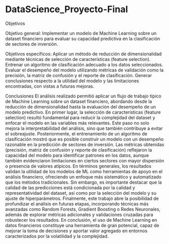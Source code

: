# DataScience_Proyecto-Final
Objetivos

Objetivo general:
Implementar un modelo de Machine Learning sobre un dataset financiero para evaluar su capacidad predictiva en la clasificación de sectores de inversión.

Objetivos específicos:
Aplicar un método de reducción de dimensionalidad mediante técnicas de selección de características (feature selection).
Entrenar un algoritmo de clasificación adecuado a los datos seleccionados.
Evaluar el desempeño del modelo utilizando métricas de validación como la precisión, la matriz de confusión y el reporte de clasificación.
Generar conclusiones respecto a la utilidad del modelo y las limitaciones encontradas, con vistas a futuras mejoras.

Conclusiones
El análisis realizado permitió aplicar un flujo de trabajo típico de Machine Learning sobre un dataset financiero, abordando desde la reducción de
dimensionalidad hasta la evaluación del desempeño de un modelo predictivo.
En primer lugar, la selección de características (feature selection) resultó fundamental para reducir la complejidad del dataset y enfocar el modelo 
en las variables más relevantes. Este paso no solo mejora la interpretabilidad del análisis, sino que también contribuye a evitar el sobreajuste.
Posteriormente, el entrenamiento de un algoritmo de clasificación mostró que es posible construir un modelo con un desempeño razonable en la predicción de sectores
de inversión. Las métricas obtenidas (precisión, matriz de confusión y reporte de clasificación) reflejaron la capacidad del modelo para identificar patrones en los
datos, aunque también evidenciaron limitaciones en ciertos sectores con mayor dispersión o presencia de valores atípicos.
En términos generales, los resultados validan la utilidad de los modelos de ML como herramientas de apoyo en el análisis financiero, ofreciendo un enfoque más 
sistemático y automatizado que los métodos tradicionales. Sin embargo, es importante destacar que la calidad de las predicciones está condicionada por la calidad
y representatividad del dataset, así como por la selección del modelo y su ajuste de hiperparámetros.
Finalmente, este trabajo abre la posibilidad de profundizar el análisis en futuras etapas, incorporando técnicas más avanzadas como Random Forests, Gradient Boosting 
o Redes Neuronales, además de explorar métricas adicionales y validaciones cruzadas para robustecer los resultados.
En conclusión, el uso de Machine Learning en datos financieros constituye una herramienta de gran potencial, capaz de mejorar la toma de decisiones y aportar valor 
agregado en entornos caracterizados por la volatilidad y la complejidad.
